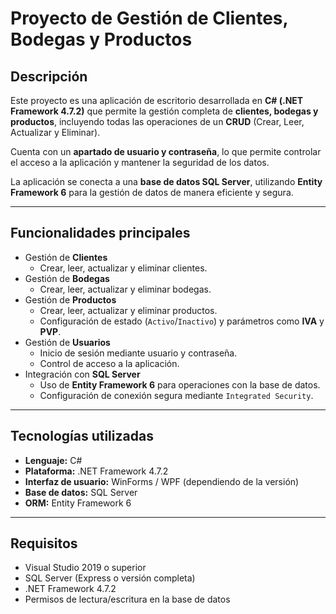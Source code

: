 # Proyecto de Gestión de Clientes, Bodegas y Productos

## Descripción
Este proyecto es una aplicación de escritorio desarrollada en **C# (.NET Framework 4.7.2)** que permite la gestión completa de **clientes, bodegas y productos**, incluyendo todas las operaciones de un **CRUD** (Crear, Leer, Actualizar y Eliminar).  

Cuenta con un **apartado de usuario y contraseña**, lo que permite controlar el acceso a la aplicación y mantener la seguridad de los datos.  

La aplicación se conecta a una **base de datos SQL Server**, utilizando **Entity Framework 6** para la gestión de datos de manera eficiente y segura.

---

## Funcionalidades principales

- Gestión de **Clientes**
  - Crear, leer, actualizar y eliminar clientes.
- Gestión de **Bodegas**
  - Crear, leer, actualizar y eliminar bodegas.
- Gestión de **Productos**
  - Crear, leer, actualizar y eliminar productos.
  - Configuración de estado (`Activo`/`Inactivo`) y parámetros como **IVA** y **PVP**.
- Gestión de **Usuarios**
  - Inicio de sesión mediante usuario y contraseña.
  - Control de acceso a la aplicación.
- Integración con **SQL Server**
  - Uso de **Entity Framework 6** para operaciones con la base de datos.
  - Configuración de conexión segura mediante `Integrated Security`.

---

## Tecnologías utilizadas

- **Lenguaje:** C#  
- **Plataforma:** .NET Framework 4.7.2  
- **Interfaz de usuario:** WinForms / WPF (dependiendo de la versión)  
- **Base de datos:** SQL Server  
- **ORM:** Entity Framework 6  

---

## Requisitos

- Visual Studio 2019 o superior  
- SQL Server (Express o versión completa)  
- .NET Framework 4.7.2  
- Permisos de lectura/escritura en la base de datos  
